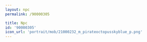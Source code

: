 ```yaml
---
layout: npc
permalink: /90000305

title: Npc
id: '90000305'
icon_url: 'portrait/mob/21000232_m_pirateoctopusskyblue_p.png'
---
```

